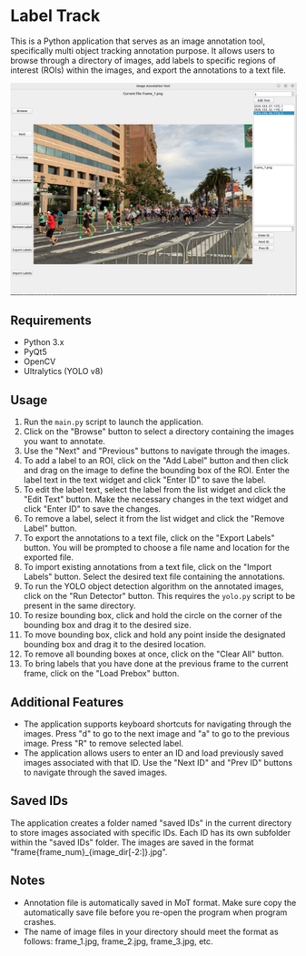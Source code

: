 # Label Track

This is a Python application that serves as an image annotation tool, specifically multi object tracking annotation purpose. It allows users to browse through a directory of images, add labels to specific regions of interest (ROIs) within the images, and export the annotations to a text file.

 ![Reference Image](img/gui_img.png)

## Requirements

- Python 3.x
- PyQt5
- OpenCV
- Ultralytics (YOLO v8)

## Usage

1. Run the `main.py` script to launch the application.
2. Click on the "Browse" button to select a directory containing the images you want to annotate.
3. Use the "Next" and "Previous" buttons to navigate through the images.
4. To add a label to an ROI, click on the "Add Label" button and then click and drag on the image to define the bounding box of the ROI. Enter the label text in the text widget and click "Enter ID" to save the label.
5. To edit the label text, select the label from the list widget and click the "Edit Text" button. Make the necessary changes in the text widget and click "Enter ID" to save the changes.
6. To remove a label, select it from the list widget and click the "Remove Label" button.
7. To export the annotations to a text file, click on the "Export Labels" button. You will be prompted to choose a file name and location for the exported file.
8. To import existing annotations from a text file, click on the "Import Labels" button. Select the desired text file containing the annotations.
9. To run the YOLO object detection algorithm on the annotated images, click on the "Run Detector" button. This requires the `yolo.py` script to be present in the same directory.
10. To resize bounding box, click and hold the circle on the corner of the bounding box and drag it to the desired size.
11. To move bounding box, click and hold any point inside the designated bounding box and drag it to the desired location.
12. To remove all bounding boxes at once, click on the "Clear All" button.
13. To bring labels that you have done at the previous frame to the current frame, click on the "Load Prebox" button.

## Additional Features

- The application supports keyboard shortcuts for navigating through the images. Press "d" to go to the next image and "a" to go to the previous image. Press "R" to remove selected label.
- The application allows users to enter an ID and load previously saved images associated with that ID. Use the "Next ID" and "Prev ID" buttons to navigate through the saved images.

## Saved IDs

The application creates a folder named "saved IDs" in the current directory to store images associated with specific IDs. Each ID has its own subfolder within the "saved IDs" folder. The images are saved in the format "frame{frame_num}_{image_dir[-2:]}.jpg".

## Notes
- Annotation file is automatically saved in MoT format. Make sure copy the automatically save file before you re-open the program when program crashes.
- The name of image files in your directory should meet the format as follows: frame_1.jpg, frame_2.jpg, frame_3.jpg, etc.

